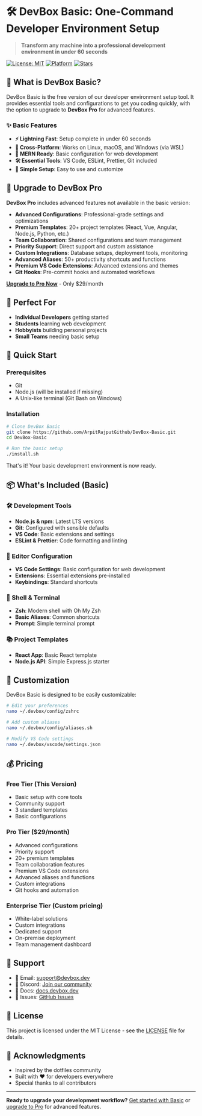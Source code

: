# 🛠️ DevBox Basic: One-Command Developer Environment Setup

> **Transform any machine into a professional development environment in under 60 seconds**

[![License: MIT](https://img.shields.io/badge/License-MIT-yellow.svg)](https://opensource.org/licenses/MIT)
[![Platform](https://img.shields.io/badge/Platform-Linux%20%7C%20macOS%20%7C%20Windows-blue.svg)](https://github.com/ArpitRajputGithub/DevBox-Basic)
[![Stars](https://img.shields.io/github/stars/ArpitRajputGithub/DevBox-Basic)](https://github.com/ArpitRajputGithub/DevBox-Basic/stargazers)

## 🚀 What is DevBox Basic?

DevBox Basic is the free version of our developer environment setup tool. It provides essential tools and configurations to get you coding quickly, with the option to upgrade to **DevBox Pro** for advanced features.

### ✨ Basic Features

- **⚡ Lightning Fast**: Setup complete in under 60 seconds
- **🔄 Cross-Platform**: Works on Linux, macOS, and Windows (via WSL)
- **🎯 MERN Ready**: Basic configuration for web development
- **🛠️ Essential Tools**: VS Code, ESLint, Prettier, Git included
- **🔧 Simple Setup**: Easy to use and customize

## 💎 Upgrade to DevBox Pro

**DevBox Pro** includes advanced features not available in the basic version:

- **Advanced Configurations**: Professional-grade settings and optimizations
- **Premium Templates**: 20+ project templates (React, Vue, Angular, Node.js, Python, etc.)
- **Team Collaboration**: Shared configurations and team management
- **Priority Support**: Direct support and custom assistance
- **Custom Integrations**: Database setups, deployment tools, monitoring
- **Advanced Aliases**: 50+ productivity shortcuts and functions
- **Premium VS Code Extensions**: Advanced extensions and themes
- **Git Hooks**: Pre-commit hooks and automated workflows

**[Upgrade to Pro Now](https://devbox.dev/pro)** - Only $29/month

## 🎯 Perfect For

- **Individual Developers** getting started
- **Students** learning web development
- **Hobbyists** building personal projects
- **Small Teams** needing basic setup

## 🚀 Quick Start

### Prerequisites
- Git
- Node.js (will be installed if missing)
- A Unix-like terminal (Git Bash on Windows)

### Installation

```bash
# Clone DevBox Basic
git clone https://github.com/ArpitRajputGithub/DevBox-Basic.git
cd DevBox-Basic

# Run the basic setup
./install.sh
```

That's it! Your basic development environment is now ready.

## 📦 What's Included (Basic)

### 🛠️ Development Tools
- **Node.js & npm**: Latest LTS versions
- **Git**: Configured with sensible defaults
- **VS Code**: Basic extensions and settings
- **ESLint & Prettier**: Code formatting and linting

### 🎨 Editor Configuration
- **VS Code Settings**: Basic configuration for web development
- **Extensions**: Essential extensions pre-installed
- **Keybindings**: Standard shortcuts

### 🔧 Shell & Terminal
- **Zsh**: Modern shell with Oh My Zsh
- **Basic Aliases**: Common shortcuts
- **Prompt**: Simple terminal prompt

### 📚 Project Templates
- **React App**: Basic React template
- **Node.js API**: Simple Express.js starter

## 🎨 Customization

DevBox Basic is designed to be easily customizable:

```bash
# Edit your preferences
nano ~/.devbox/config/zshrc

# Add custom aliases
nano ~/.devbox/config/aliases.sh

# Modify VS Code settings
nano ~/.devbox/vscode/settings.json
```

## 💰 Pricing

### Free Tier (This Version)
- Basic setup with core tools
- Community support
- 3 standard templates
- Basic configurations

### Pro Tier ($29/month)
- Advanced configurations
- Priority support
- 20+ premium templates
- Team collaboration features
- Premium VS Code extensions
- Advanced aliases and functions
- Custom integrations
- Git hooks and automation

### Enterprise Tier (Custom pricing)
- White-label solutions
- Custom integrations
- Dedicated support
- On-premise deployment
- Team management dashboard

## 🤝 Support

- 📧 Email: support@devbox.dev
- 💬 Discord: [Join our community](https://discord.gg/devbox)
- 📖 Docs: [docs.devbox.dev](https://docs.devbox.dev)
- 🐛 Issues: [GitHub Issues](https://github.com/ArpitRajputGithub/DevBox-Basic/issues)

## 📄 License

This project is licensed under the MIT License - see the [LICENSE](LICENSE) file for details.

## 🙏 Acknowledgments

- Inspired by the dotfiles community
- Built with ❤️ for developers everywhere
- Special thanks to all contributors

---

**Ready to upgrade your development workflow?** [Get started with Basic](https://github.com/ArpitRajputGithub/DevBox-Basic) or [upgrade to Pro](https://devbox.dev/pro) for advanced features.
